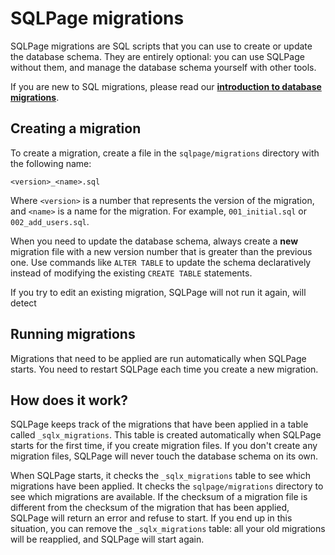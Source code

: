 # SQLPage migrations

SQLPage migrations are SQL scripts that you can use to create or update the database schema.
They are entirely optional: you can use SQLPage without them, and manage the database schema yourself with other tools.

If you are new to SQL migrations, please read our [**introduction to database migrations**](https://sql.ophir.dev/your-first-sql-website/migrations.sql).

## Creating a migration

To create a migration, create a file in the `sqlpage/migrations` directory with the following name:

```
<version>_<name>.sql
```

Where `<version>` is a number that represents the version of the migration, and `<name>` is a name for the migration.
For example, `001_initial.sql` or `002_add_users.sql`.

When you need to update the database schema, always create a **new** migration file with a new version number
that is greater than the previous one.
Use commands like `ALTER TABLE` to update the schema declaratively instead of modifying the existing `CREATE TABLE`
statements.

If you try to edit an existing migration, SQLPage will not run it again, will detect

## Running migrations

Migrations that need to be applied are run automatically when SQLPage starts.
You need to restart SQLPage each time you create a new migration.

## How does it work?

SQLPage keeps track of the migrations that have been applied in a table called `_sqlx_migrations`.
This table is created automatically when SQLPage starts for the first time, if you create migration files.
If you don't create any migration files, SQLPage will never touch the database schema on its own.

When SQLPage starts, it checks the `_sqlx_migrations` table to see which migrations have been applied.
It checks the `sqlpage/migrations` directory to see which migrations are available.
If the checksum of a migration file is different from the checksum of the migration that has been applied,
SQLPage will return an error and refuse to start.
If you end up in this situation, you can remove the `_sqlx_migrations` table: all your old migrations will be reapplied, and SQLPage will start again.
